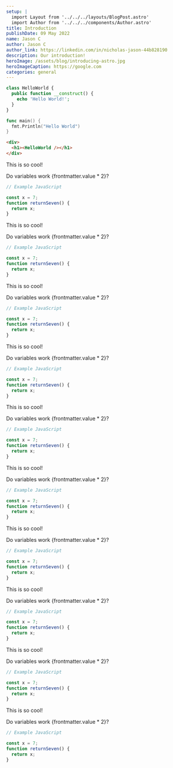 ```yaml
---
setup: |
  import Layout from '../../../layouts/BlogPost.astro'
  import Author from '../../../components/Author.astro'
title: Introduction
publishDate: 09 May 2022
name: Jason C
author: Jason C
author_link: https://linkedin.com/in/nicholas-jason-44b828190
description: Our introduction!
heroImage: /assets/blog/introducing-astro.jpg
heroImageCaption: https://google.com 
categories: general
---
```


<Author name={frontmatter.name} href={frontmatter.author_link} client:load />


```php
class HelloWorld {
  public function __construct() {
    echo 'Hello World!';
  }
}
```

```go
func main() {
  fmt.Println("Hello World")
}
```

```html
<div>
  <h1><HelloWorld /></h1>
</div>
```

This is so cool!

Do variables work {frontmatter.value \* 2}?

```javascript
// Example JavaScript

const x = 7;
function returnSeven() {
  return x;
}
```

This is so cool!

Do variables work {frontmatter.value \* 2}?

```javascript
// Example JavaScript

const x = 7;
function returnSeven() {
  return x;
}
```

This is so cool!

Do variables work {frontmatter.value \* 2}?

```javascript
// Example JavaScript

const x = 7;
function returnSeven() {
  return x;
}
```

This is so cool!

Do variables work {frontmatter.value \* 2}?

```javascript
// Example JavaScript

const x = 7;
function returnSeven() {
  return x;
}
```

This is so cool!

Do variables work {frontmatter.value \* 2}?

```javascript
// Example JavaScript

const x = 7;
function returnSeven() {
  return x;
}
```

This is so cool!

Do variables work {frontmatter.value \* 2}?

```javascript
// Example JavaScript

const x = 7;
function returnSeven() {
  return x;
}
```

This is so cool!

Do variables work {frontmatter.value \* 2}?

```javascript
// Example JavaScript

const x = 7;
function returnSeven() {
  return x;
}
```

This is so cool!

Do variables work {frontmatter.value \* 2}?

```javascript
// Example JavaScript

const x = 7;
function returnSeven() {
  return x;
}
```

This is so cool!

Do variables work {frontmatter.value \* 2}?

```javascript
// Example JavaScript

const x = 7;
function returnSeven() {
  return x;
}
```

This is so cool!

Do variables work {frontmatter.value \* 2}?

```javascript
// Example JavaScript

const x = 7;
function returnSeven() {
  return x;
}
```
